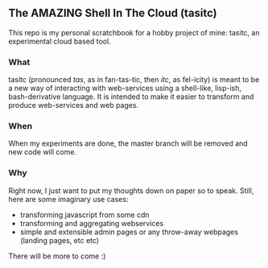 ## The AMAZING Shell In The Cloud (tasitc)

This repo is my personal scratchbook for a hobby project of mine: tasitc, an experimental cloud based tool.

### What
tasitc (pronounced *tas*, as in fan-tas-tic, then *itc*, as fel-icity) is meant to be a new way of interacting with web-services using a shell-like, lisp-ish, bash-derivative language.
It is intended to make it easier to transform and produce web-services and web pages.

### When
When my experiments are done, the master branch will be removed and new code will come.

### Why
Right now, I just want to put my thoughts down on paper so to speak.
Still, here are some imaginary use cases:
 - transforming javascript from some cdn
 - transforming and aggregating webservices
 - simple and extensible admin pages or any throw-away webpages (landing pages, etc etc)

There will be more to come :)
